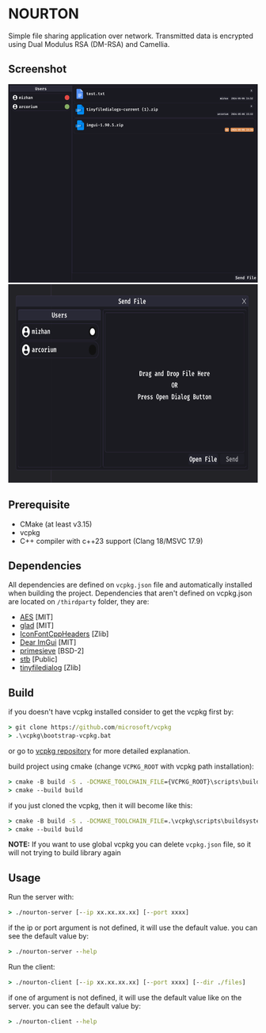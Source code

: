 # NOURTON

Simple file sharing application over network. Transmitted data is encrypted using Dual Modulus RSA (DM-RSA)
and Camellia.

## Screenshot

<img src="./dashboard.png" alt="drawing" width="700" height="400"/>
<img src="./send_file.png" alt="drawing" width="700" height="400"/>

## Prerequisite

- CMake (at least v3.15)
- vcpkg
- C++ compiler with c++23 support (Clang 18/MSVC 17.9)

## Dependencies

All dependencies are defined on `vcpkg.json` file and automatically installed when building the project. Dependencies
that aren't defined on vcpkg.json are located on `/thirdparty` folder, they are:

- [AES](https://github.com/SergeyBel/AES) [MIT]
- [glad](https://github.com/Dav1dde/glad) [MIT]
- [IconFontCppHeaders](https://github.com/juliettef/IconFontCppHeaders) [Zlib]
- [Dear ImGui](https://github.com/ocornut/imgui) [MIT]
- [primesieve](https://github.com/kimwalisch/primesieve) [BSD-2]
- [stb](https://github.com/nothings/stb) [Public]
- [tinyfiledialog](https://sourceforge.net/projects/tinyfiledialogs/) [Zlib]

## Build

if you doesn't have vcpkg installed consider to get the vcpkg first by:

```cmd
> git clone https://github.com/microsoft/vcpkg
> .\vcpkg\bootstrap-vcpkg.bat
```

or go to [vcpkg repository](https://github.com/microsoft/vcpkg) for more detailed explanation.

build project using cmake (change `VCPKG_ROOT` with vcpkg path installation):

```cmd
> cmake -B build -S . -DCMAKE_TOOLCHAIN_FILE={VCPKG_ROOT}\scripts\buildsystems\vcpkg.cmake -DCMAKE_BUILD_TYPE=Release
> cmake --build build
```

if you just cloned the vcpkg, then it will become like this:

```cmd
> cmake -B build -S . -DCMAKE_TOOLCHAIN_FILE=.\vcpkg\scripts\buildsystems\vcpkg.cmake -DCMAKE_BUILD_TYPE=Release
> cmake --build build
```

**NOTE:** If you want to use global vcpkg you can delete `vcpkg.json` file, so it will not trying to build library again

## Usage

Run the server with:

```cmd
> ./nourton-server [--ip xx.xx.xx.xx] [--port xxxx]
```

if the ip or port argument is not defined, it will use the default value. you can see the default value by:

```cmd
> ./nourton-server --help
```

Run the client:

```cmd
> ./nourton-client [--ip xx.xx.xx.xx] [--port xxxx] [--dir ./files]
```

if one of argument is not defined, it will use the default value like on the server. you can see the default value by:

```cmd
> ./nourton-client --help
```
